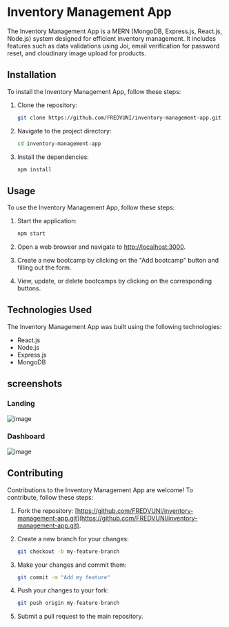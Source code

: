 # Inventory Management App

The Inventory Management App is a MERN (MongoDB, Express.js, React.js, Node.js) system designed for efficient inventory management. It includes features such as data validations using Joi, email verification for password reset, and cloudinary image upload for products.

## Installation

To install the Inventory Management App, follow these steps:

1. Clone the repository:

   ```bash
   git clone https://github.com/FREDVUNI/inventory-management-app.git
   ```

2. Navigate to the project directory:

   ```bash
   cd inventory-management-app
   ```

3. Install the dependencies:

   ```bash
   npm install
   ```

## Usage

To use the Inventory Management App, follow these steps:

1. Start the application:

   ```bash
   npm start
   ```

2. Open a web browser and navigate to [http://localhost:3000](http://localhost:3000).
3. Create a new bootcamp by clicking on the "Add bootcamp" button and filling out the form.
4. View, update, or delete bootcamps by clicking on the corresponding buttons.

## Technologies Used

The Inventory Management App was built using the following technologies:

- React.js
- Node.js
- Express.js
- MongoDB

## screenshots

### Landing

![image](https://github.com/FREDVUNI/inventory-management-app/assets/41730664/c49bd2e7-52fb-4593-95ca-fcd81872917f)

### Dashboard

![image](https://github.com/FREDVUNI/inventory-management-app/assets/41730664/3b3c9682-e526-48a7-b0cb-0fc68262b0b0)

## Contributing

Contributions to the Inventory Management App are welcome! To contribute, follow these steps:

1. Fork the repository: [https://github.com/FREDVUNI/inventory-management-app.git](https://github.com/FREDVUNI/inventory-management-app.git).
2. Create a new branch for your changes:

   ```bash
   git checkout -b my-feature-branch
   ```

3. Make your changes and commit them:

   ```bash
   git commit -m "Add my feature"
   ```

4. Push your changes to your fork:

   ```bash
   git push origin my-feature-branch
   ```

5. Submit a pull request to the main repository.
